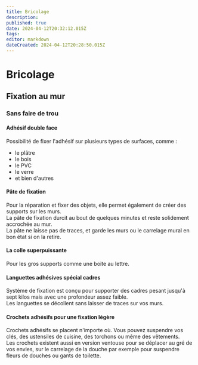 ```yaml
---
title: Bricolage
description: 
published: true
date: 2024-04-12T20:32:12.015Z
tags: 
editor: markdown
dateCreated: 2024-04-12T20:28:50.015Z
---
```


# Bricolage

## Fixation au mur

### Sans faire de trou

#### Adhésif double face

Possibilité de fixer l'adhésif sur plusieurs types de surfaces, comme :
- le plâtre
- le bois
- le PVC
- le verre
- et bien d'autres

#### Pâte de fixation

Pour la réparation et fixer des objets, elle permet également de créer des supports sur les murs.  
La pâte de fixation durcit au bout de quelques minutes et reste solidement accrochée au mur.  
La pâte ne laisse pas de traces, et garde les murs ou le carrelage mural en bon état si on la retire.

#### La colle superpuissante

Pour les gros supports comme une boite au lettre.

#### Languettes adhésives spécial cadres

Système de fixation est conçu pour supporter des cadres pesant jusqu'à sept kilos mais avec une profondeur assez faible.  
Les languettes se décollent sans laisser de traces sur vos murs.

#### Crochets adhésifs pour une fixation légère

Crochets adhésifs se placent n'importe où. Vous pouvez suspendre vos clés, des ustensiles de cuisine, des torchons ou même des vêtements.  
Les crochets existent aussi en version ventouse pour se déplacer au gré de vos envies, sur le carrelage de la douche par exemple pour suspendre fleurs de douches ou gants de toilette.